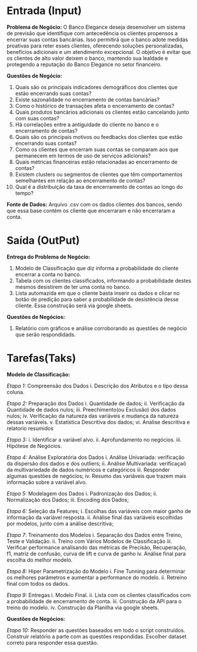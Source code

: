 # Entrada (Input)

**Problema de Negócio:** O Banco Elegance deseja desenvolver um sistema de previsão que identifique com antecedência os clientes propensos a encerrar suas contas bancárias. Isso permitirá que o banco adote medidas proativas para reter esses clientes, oferecendo soluções personalizadas, benefícios adicionais e um atendimento excepcional. O objetivo é evitar que os clientes de alto valor deixem o banco, mantendo sua lealdade e protegendo a reputação do Banco Elegance no setor financeiro.

**Questões de Negócio:**

1. Quais são os principais indicadores demográficos dos clientes que estão encerrando suas contas?
2. Existe sazonalidade no encerramento de contas bancárias?
3. Como o histórico de transações afeta o encerramento de contas?
4. Quais produtos bancários adicionais os clientes estão cancelando junto com suas contas?
5. Há correlações entre a antiguidade do cliente no banco e o encerramento de contas?
6. Quais são os principais motivos ou feedbacks dos clientes que estão encerrando suas contas?
7. Como os clientes que encerram suas contas se comparam aos que permanecem em termos de uso de serviços adicionais?
8. Quais métricas financeiras estão relacionadas ao encerramento de contas?
9. Existem clusters ou segmentos de clientes que têm comportamentos semelhantes em relação ao encerramento de contas?
10. Qual é a distribuição da taxa de encerramento de contas ao longo do tempo?

**Fonte de Dados:** Arquivo .csv com os dados clientes dos bancos, sendo que essa base contém os cliente que encerraram e não encerraram a conta.

# Saída (OutPut)

**Entrega do Problema de Negócio:** 

  1. Modelo de Classificação que diz informa a probabilidade do cliente encerrar a conta no banco.
  2. Tabela com os clientes classificados, informando a probabilidade destes mesmos desistirem de ter uma conta no banco.
  3. Lista automazida em que o cliente basta inserir os dados e clicar no botão de predição para saber a probabilidade de desistência desse cliente. Essa construção será via google sheets.

**Questões de Negócios:**

  1. Relatório com gráficos e análise corroborando as questões de negócio que serão respondidads.


# Tarefas(Taks)

**Modelo de Classificação:**

  *Etapa 1:* Compreensão dos Dados
    i. Descrição dos Atributos e o tipo dessa coluna.
  
  *Etapa 2:* Preparação dos Dados
    i. Quantidade de dados;
    ii. Verificação da Quantidade de dados nulos;
    iii. Preechimento(ou Exclusão) dos dados nulos;
    iv. Verificação da natureza das variáveis e mudança da natureza dessas variáveis.
    v. Estatística Descritiva dos dados;
    vi. Analise descritiva e relatorio resumidos

  *Etapa 3:*
    i. Identificar a variável alvo.
    ii. Aprofundamento no negócios.
    iii. Hipótese de Negócios.

  *Etapa 4:* Análise Exploratória dos Dados
    i. Análise Univariada: verificação da dispersão dos dados e dos outliers;
    ii. Análise Multivariada: verificaçaõ da multivariedade de dados numéricos e categóricos
    iii. Responder algumas questões de negócios;
    iv. Resumo das variáveis que trazem mais informação sobre a variável alvo.

  *Etapa 5:* Modelagem dos Dados
    i. Padronização dos Dados;
    ii. Normalização dos Dados;
    iii. Encoding dos Dados;

  *Etapa 6:* Seleção da Features;
    i. Escolhas das variáveis com maior ganho de informação da variável resposta.
    ii. Análise final das variáveis escolhidas por modelos, junto com a análise descritiva;

  *Etapa 7*: Treinamento dos Modelos
    i. Separação dos Dados entre Treino, Teste e Validação.
    ii. Treino com Vários Modelos de Classificação
    iii. Verificar performance analisando das métricas de Precisão, Recuperação, f1, matriz de confusão, curva de lift e curva de ganho
    iv. Análise final para escolha do melhor modelo.

  *Etapa 8:* Hiper Parametrização do Modelo
    i. Fine Tunning para determinar os melhores parâmetros e aumentar a performance do modelo.
    ii. Retreino final com todos os dados.

  *Etapa 9:* Entregas
    i. Modelo Final.
    ii. Lista com os clientes classificados com a probabilidade de encerramento de conta.
    iii. Construção da API para o treino do modelo.
    iv. Construção da Planilha via google sheets.


**Questões de Negócios:**

  *Etapa 10:* Responder as questões baseados em todo o script construídos. Construir relatório a parte com as questões respondidas. Escolher dataset correto 
  para responder essa questão.

  